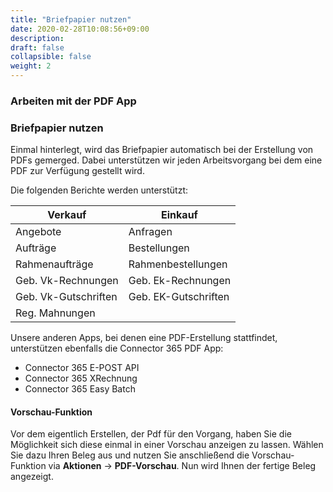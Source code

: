 ```yaml
---
title: "Briefpapier nutzen"
date: 2020-02-28T10:08:56+09:00
description: 
draft: false
collapsible: false
weight: 2
---
```

### Arbeiten mit der PDF App

### Briefpapier nutzen
Einmal hinterlegt, wird das Briefpapier automatisch bei der Erstellung von PDFs gemerged. Dabei unterstützen wir jeden Arbeitsvorgang bei dem eine PDF zur Verfügung gestellt wird.

Die folgenden Berichte werden unterstützt:

| **Verkauf**          | **Einkauf**          |
|----------------------|----------------------|
| Angebote             | Anfragen             |
| Aufträge             | Bestellungen         |
| Rahmenaufträge       | Rahmenbestellungen   |
| Geb. Vk-Rechnungen   | Geb. Ek-Rechnungen   |
| Geb. Vk-Gutschriften | Geb. EK-Gutschriften |
| Reg. Mahnungen       |                      |

Unsere anderen Apps, bei denen eine PDF-Erstellung stattfindet, unterstützen ebenfalls die Connector 365 PDF App:

- Connector 365 E-POST API
- Connector 365 XRechnung
- Connector 365 Easy Batch

#### Vorschau-Funktion
Vor dem eigentlich Erstellen, der Pdf für den Vorgang, haben Sie die Möglichkeit sich diese einmal in einer Vorschau anzeigen zu lassen. Wählen Sie dazu Ihren Beleg aus und nutzen Sie anschließend die Vorschau-Funktion via **Aktionen** -> **PDF-Vorschau**. Nun wird Ihnen der fertige Beleg angezeigt.